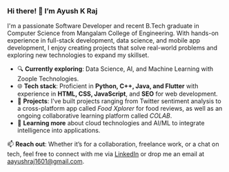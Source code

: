 
### Hi there! 👋 I’m Ayush K Raj

I'm a passionate Software Developer and recent B.Tech graduate in Computer Science from Mangalam College of Engineering. With hands-on experience in full-stack development, data science, and mobile app development, I enjoy creating projects that solve real-world problems and exploring new technologies to expand my skillset.

- 🔍 **Currently exploring**: Data Science, AI, and Machine Learning with Zoople Technologies.
- 🌐 **Tech stack**: Proficient in **Python, C++, Java, and Flutter** with experience in **HTML, CSS, JavaScript**, and **SEO** for web development.
- 🚀 **Projects**: I've built projects ranging from Twitter sentiment analysis to a cross-platform app called *Food Xplorer* for food reviews, as well as an ongoing collaborative learning platform called *COLAB*.
- 🌱 **Learning more** about cloud technologies and AI/ML to integrate intelligence into applications.

📫 **Reach out**: Whether it’s for a collaboration, freelance work, or a chat on tech, feel free to connect with me via [LinkedIn](https://www.linkedin.com/in/ayushraj1601/) or drop me an email at aayushraj1601@gmail.com.

